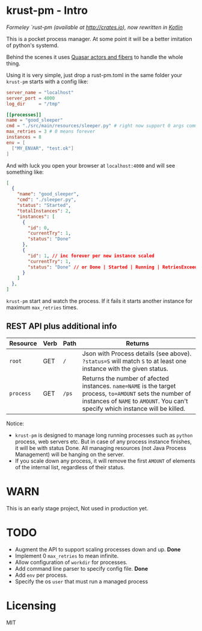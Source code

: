 krust-pm - Intro
=======

*Formeley `rust-pm (available at http://crates.io), now rewritten in [Kotlin](kotlinlang.org)*

This is a pocket process manager. At some point it will be a better imitation of python's systemd.

Behind the scenes it uses [Quasar actors and fibers](http://docs.paralleluniverse.co/quasar/) to handle the whole thing.

Using it is very simple, just drop a rust-pm.toml in the same folder your
`krust-pm` starts with a config like:

```toml
server_name = "localhost"
server_port = 4000
log_dir     = "/tmp"

[[processes]]
name = "good_sleeper"
cmd = "./src/main/resources/sleeper.py" # right now support 0 args commands
max_retries = 3 # 0 means forever
instances = 8
env = [
  ["MY_ENVAR", "test.ok"]
]
```

And with luck you open your browser at `localhost:4000` and will see something like:

```json
[
  {
    "name": "good_sleeper",
    "cmd": "./sleeper.py",
    "status": "Started",
    "totalInstances": 2,
    "instances": [
      {
        "id": 0,
        "currentTry": 1,
        "status": "Done"
      },
      {
        "id": 1, // inc forever per new instance scaled
        "currentTry": 1,
        "status": "Done" // or Done | Started | Running | RetriesExceeded
      }
    ]
  },
]

```

`krust-pm` start and watch the process. If it fails it starts another instance for maximum `max_retries` times.

REST API plus additional info
---

Resource  | Verb | Path | Returns
--------- | ---- | ---- | --------
`root`    | GET  | `/`    | Json with Process details (see above). `?status=S` will match `S` to at least one instance with the given status.
`process` | GET  | `/ps` | Returns the number of afected instances. `name=NAME` is the target process, `to=AMOUNT` sets the number of instances of `NAME` to `AMOUNT`. You can't specify which instance will be killed.

Notice:
   - `krust-pm` is designed to manage long running processes such as `python` process, web servers etc. But in case of any process instance finishes, it will be with status Done. All managing resources (not Java Process Management) will be hanging on the server.
   - If you scale down any process, it will remove the first `AMOUNT` of elements of the internal list, regardless of their status.


WARN
====

This is an early stage project, Not used in production yet.


TODO
====

   - Augment the API to support scaling processes down and up. **Done**
   - Implement 0 `max_retries` to mean infinite.
   - Allow configuration of `workdir` for processes.
   - Add command line parser to specify config file. **Done**
   - Add `env` per process.
   - Specify the os `user` that must run a managed process

Licensing
===
MIT
